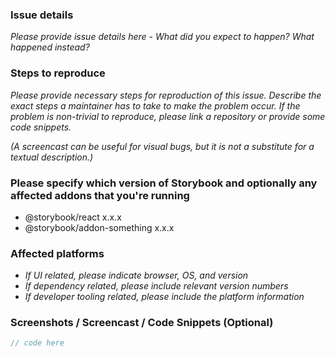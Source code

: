 ### Issue details

_Please provide issue details here - What did you expect to happen? What happened instead?_ 

### Steps to reproduce

_Please provide necessary steps for reproduction of this issue. Describe the exact steps a maintainer has to take to make the problem occur. If the problem is non-trivial to reproduce, please link a repository or provide some code snippets._

_(A screencast can be useful for visual bugs, but it is not a substitute for a textual description.)_

### Please specify which version of Storybook and optionally any affected addons that you're running

- @storybook/react x.x.x
- @storybook/addon-something x.x.x

### Affected platforms 

- _If UI related, please indicate browser, OS, and version_
- _If dependency related, please include relevant version numbers_
- _If developer tooling related, please include the platform information_

### Screenshots / Screencast / Code Snippets (Optional)

```js
// code here
```
